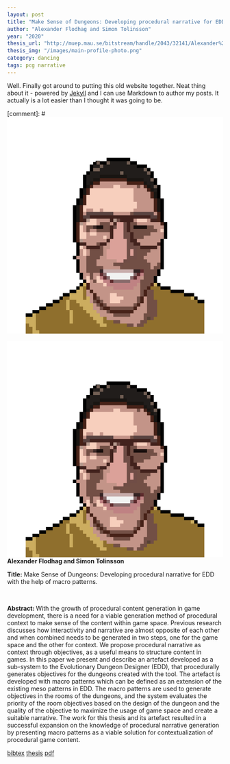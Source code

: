 ```yaml
---
layout: post
title: "Make Sense of Dungeons: Developing procedural narrative for EDD with the help of macro patterns"
author: "Alexander Flodhag and Simon Tolinsson"
year: "2020"
thesis_url: "http://muep.mau.se/bitstream/handle/2043/32141/Alexander%20Flodhag%20Simon%20Tolinsson.pdf?sequence=1&isAllowed=y"
thesis_img: "/images/main-profile-photo.png"
category: dancing
tags: pcg narrative
---
```


Well. Finally got around to putting this old website together. Neat thing about it - powered by [Jekyll](http://jekyllrb.com) and I can use Markdown to author my posts. It actually is a lot easier than I thought it was going to be.

[comment]: # ![image](/images/main-profile-photo.png) 


<div class="thesis-picture">
<img class="pic" src="/images/main-profile-photo.png" align="middle"/>
</div>
<div class="thesis-text">
<strong>Alexander Flodhag and Simon Tolinsson</strong>

<br>

<strong>Title:</strong> Make Sense of Dungeons: Developing procedural narrative for EDD with the help of macro patterns.

<br>

<p class="abstract"><strong>Abstract: </strong> With the growth of procedural content generation in game development, 
there is a need for a viable generation method of procedural context to make sense of the content 
within game space. Previous research discusses how interactivity and narrative are almost opposite 
of each other and when combined needs to be generated in two steps, one for the game space and the 
other for context. We propose procedural narrative as context through objectives, as a useful means 
to structure content in games. In this paper we present and describe an artefact developed as a sub-system 
to the Evolutionary Dungeon Designer (EDD), that procedurally generates objectives for the dungeons created 
with the tool. The artefact is developed with macro patterns which can be defined as an extension of 
the existing meso patterns in EDD. The macro patterns are used to generate objectives in the rooms of the dungeons, 
and the system evaluates the priority of the room objectives based on the design of the dungeon and 
the quality of the objective to maximize the usage of game space and create a suitable narrative. 
The work for this thesis and its artefact resulted in a successful expansion on the knowledge of 
procedural narrative generation by presenting macro patterns as a viable solution 
for contextualization of procedural game content.</p>

<div class="links"> 
    <a class="link-text" href="https://github.com/{{site.github_username}}">bibtex</a>
    <a class="link-text" href="http://muep.mau.se/bitstream/handle/2043/32141/Alexander%20Flodhag%20Simon%20Tolinsson.pdf?sequence=1&isAllowed=y"  target="_blank">
        thesis</a>
    <a class="link-text" href="https://github.com/{{site.github_username}}">pdf</a>
</div>